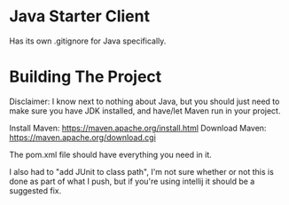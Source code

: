 # Java Starter Client
Has its own .gitignore for Java specifically.

# Building The Project
Disclaimer: I know next to nothing about Java, but you should just need to make sure you have JDK installed, and have/let Maven run in your project.


Install Maven: https://maven.apache.org/install.html
Download Maven: https://maven.apache.org/download.cgi

The pom.xml file should have everything you need in it.

I also had to "add JUnit to class path", I'm not sure whether or not this is done as part of what I push, but if you're using intellij it should be a suggested fix.
